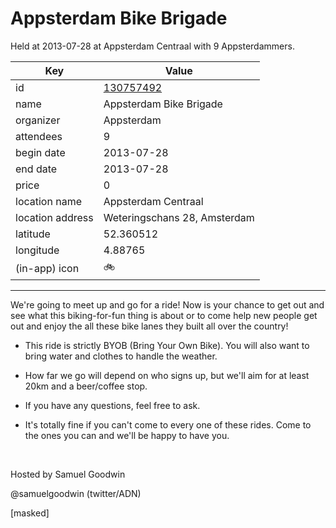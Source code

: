 # Appsterdam Bike Brigade
Held at 2013-07-28 at Appsterdam Centraal with 9 Appsterdammers.
        
|Key|Value
|---|---|
|id|[130757492](https://www.meetup.com/appsterdam/events/130757492/)|
|name|Appsterdam Bike Brigade|
|organizer|Appsterdam|
|attendees|9|
|begin date|2013-07-28|
|end date|2013-07-28|
|price|0|
|location name|Appsterdam Centraal|
|location address|Weteringschans 28, Amsterdam|
|latitude|52.360512|
|longitude|4.88765|
|(in-app) icon|🚲|

---

We're going to meet up and go for a ride! Now is your chance to get out and see what this biking-for-fun thing is about or to come help new people get out and enjoy the all these bike lanes they built all over the country!

- This ride is strictly BYOB (Bring Your Own Bike). You will also want to bring water and clothes to handle the weather.

- How far we go will depend on who signs up, but we'll aim for at least 20km and a beer/coffee stop.

- If you have any questions, feel free to ask.

- It's totally fine if you can't come to every one of these rides. Come to the ones you can and we'll be happy to have you.

 

Hosted by Samuel Goodwin

@samuelgoodwin (twitter/ADN)

[masked]


